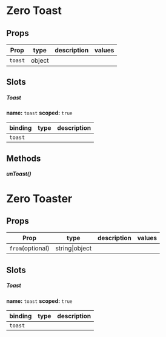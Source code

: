 
# Zero Toast




## Props

| Prop | type | description | values |
| ---- | ---- | ----------- | ------ |
| `toast` | object |  |  |

## Slots

##### Toast


**name:** `toast`  **scoped:** `true`

| binding | type | description |
| ------- | ---- | ----------- |
| `toast` |  |  |

## Methods

##### unToast()

# Zero Toaster




## Props

| Prop | type | description | values |
| ---- | ---- | ----------- | ------ |
| `from`<span>(optional)</span> | string\|object |  |  |

## Slots

##### Toast


**name:** `toast`  **scoped:** `true`

| binding | type | description |
| ------- | ---- | ----------- |
| `toast` |  |  |
